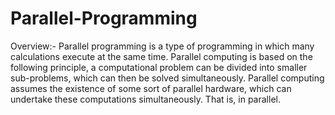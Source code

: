 # Parallel-Programming
Overview:-
Parallel programming is a type of programming in which many calculations execute at the same time. Parallel computing is based on the following principle, a computational problem can be divided into smaller sub-problems, which can then be solved simultaneously. Parallel computing assumes the existence of some sort of parallel hardware, which can undertake these computations simultaneously. That is, in parallel.
